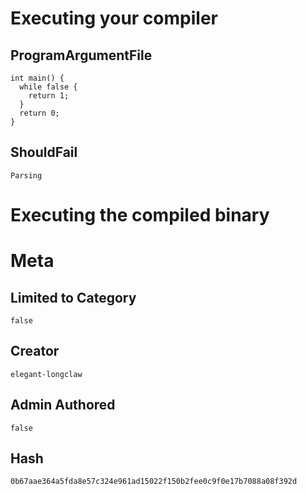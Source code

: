 # Executing your compiler

## ProgramArgumentFile

```
int main() {
  while false {
    return 1;
  }
  return 0;
}
```

## ShouldFail

```
Parsing
```

# Executing the compiled binary

# Meta

## Limited to Category

```
false
```

## Creator

```
elegant-longclaw
```

## Admin Authored

```
false
```

## Hash

```
0b67aae364a5fda8e57c324e961ad15022f150b2fee0c9f0e17b7088a08f392d
```
